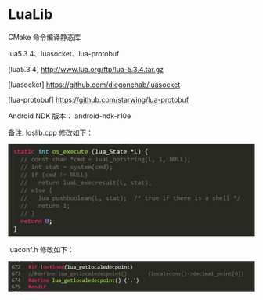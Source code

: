 # LuaLib

CMake 命令编译静态库


lua5.3.4、luasocket、lua-protobuf

[lua5.3.4] http://www.lua.org/ftp/lua-5.3.4.tar.gz

[luasocket] https://github.com/diegonehab/luasocket

[lua-protobuf] https://github.com/starwing/lua-protobuf


Android NDK 版本： android-ndk-r10e


备注:
loslib.cpp 修改如下：

![loslib](./images/m_loslib.jpg)


luaconf.h 修改如下：

![loslib](./images/m_luaconf.jpg)
